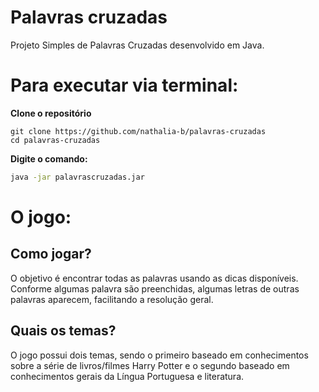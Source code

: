 # Palavras cruzadas
Projeto Simples de Palavras Cruzadas desenvolvido em Java. 

# Para executar via terminal:
**Clone o repositório**
 
```
git clone https://github.com/nathalia-b/palavras-cruzadas
cd palavras-cruzadas
```
**Digite o comando:**

```sh
java -jar palavrascruzadas.jar
```
# O jogo:
## Como jogar?
O objetivo é encontrar todas as palavras usando as dicas disponíveis. Conforme algumas palavra são preenchidas, algumas letras de outras palavras aparecem, facilitando a resolução geral.

## Quais os temas?
O jogo possui dois temas, sendo o primeiro baseado em conhecimentos sobre a série de livros/filmes Harry Potter e
o segundo baseado em conhecimentos gerais da Língua Portuguesa e literatura.
